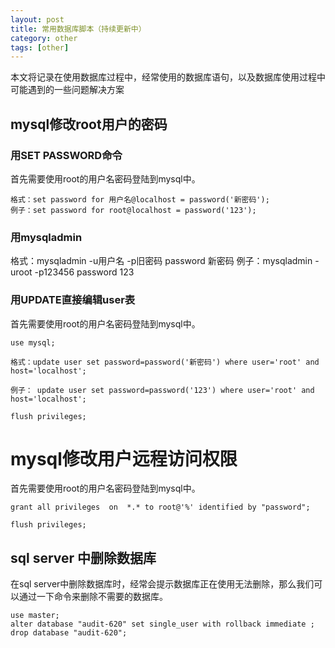 ```yaml
---
layout: post
title: 常用数据库脚本（持续更新中）
category: other
tags: [other]
---
```






本文将记录在使用数据库过程中，经常使用的数据库语句，以及数据库使用过程中可能遇到的一些问题解决方案



## mysql修改root用户的密码

### 用SET PASSWORD命令 
首先需要使用root的用户名密码登陆到mysql中。 

~~~mysql
格式：set password for 用户名@localhost = password('新密码'); 
例子：set password for root@localhost = password('123'); 
~~~



### 用mysqladmin 
格式：mysqladmin -u用户名 -p旧密码 password 新密码 
例子：mysqladmin -uroot -p123456 password 123 



### 用UPDATE直接编辑user表 

首先需要使用root的用户名密码登陆到mysql中。 

~~~mysql
use mysql; 

格式：update user set password=password('新密码') where user='root' and host='localhost';

例子： update user set password=password('123') where user='root' and host='localhost';

flush privileges; 

~~~

# mysql修改用户远程访问权限

首先需要使用root的用户名密码登陆到mysql中。 

~~~mysql
grant all privileges  on  *.* to root@'%' identified by "password";

flush privileges;

~~~





## sql server 中删除数据库

在sql server中删除数据库时，经常会提示数据库正在使用无法删除，那么我们可以通过一下命令来删除不需要的数据库。

~~~mssql
use master;
alter database "audit-620" set single_user with rollback immediate ;
drop database "audit-620";
~~~


